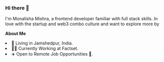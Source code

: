 ### Hi there 👋 
I'm Monalisha Mishra, a frontend developer familiar with full stack skills. In love with the startup and web3 combo culture and want to explore more by 

**About Me**

  <li>
  🗼 Living in Jamshedpur, India.
   </li>
     <li>
  👨‍💻 Currently Working at Factset.<br/>
   </li>
     <li>
  ✈️ Open to Remote Job Opportunities 🍻.<br/>
   </li>
 


<!--
**mishramonalisha76/mishramonalisha76** is a ✨ _special_ ✨ repository because its `README.md` (this file) appears on your GitHub profile.

Here are some ideas to get you started:

- 🔭 I’m currently working on ...
- 🌱 I’m currently learning ...
- 👯 I’m looking to collaborate on ...
- 🤔 I’m looking for help with ...
- 💬 Ask me about ...
- 📫 How to reach me: ...
- 😄 Pronouns: ...
- ⚡ Fun fact: ...
-->
